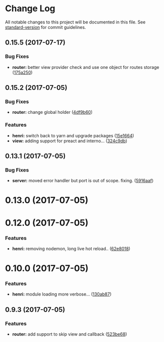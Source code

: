 # Change Log

All notable changes to this project will be documented in this file.
See [standard-version](https://github.com/conventional-changelog/standard-version) for commit guidelines.

<a name="0.15.5"></a>
## 0.15.5 (2017-07-17)


### Bug Fixes

* **router:** better view provider check and use one object for routes storage ([175a250](https://github.com/usehenri/henri/commit/175a250))



<a name="0.15.2"></a>
## 0.15.2 (2017-07-05)


### Bug Fixes

* **router:** change global holder ([4df9b60](https://github.com/usehenri/henri/commit/4df9b60))


### Features

* **henri:** switch back to yarn and upgrade packages ([15e1664](https://github.com/usehenri/henri/commit/15e1664))
* **view:** adding support for preact and interno... ([324c9db](https://github.com/usehenri/henri/commit/324c9db))



<a name="0.13.1"></a>
## 0.13.1 (2017-07-05)


### Bug Fixes

* **server:** moved error handler but port is out of scope. fixing. ([5916aaf](https://github.com/usehenri/henri/commit/5916aaf))



<a name="0.13.0"></a>
# 0.13.0 (2017-07-05)



<a name="0.12.0"></a>
# 0.12.0 (2017-07-05)


### Features

* **henri:** removing nodemon, long live hot reload.. ([62e8018](https://github.com/usehenri/henri/commit/62e8018))



<a name="0.10.0"></a>
# 0.10.0 (2017-07-05)


### Features

* **henri:** module loading more verbose... ([130ab87](https://github.com/usehenri/henri/commit/130ab87))



<a name="0.9.3"></a>
## 0.9.3 (2017-07-05)


### Features

* **router:** add support to skip view and callback ([523be68](https://github.com/usehenri/henri/commit/523be68))
